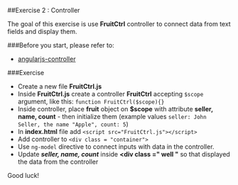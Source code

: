 ##Exercise 2 : Controller

The goal of this exercise is use **FruitCtrl** controller to connect data from text fields and display them.

###Before you start, please refer to:
* [angularjs-controller](https://egghead.io/lessons/angularjs-controllers)

###Exercise

* Create a new file **FruitCtrl.js**
* Inside **FruitCtrl.js** create a controller **FruitCtrl** accepting ```$scope```  argument, like this: ```function FruitCtrl($scope){}```
* Inside controller, place **fruit** object on **$scope** with attribute **seller, name, count** - then initialize them (example values ``` seller: John Seller, the name "Apple", count: 5 ```)
* In **index.html** file add ```<script src="FruitCtrl.js"></script>```
* Add  controller to ```<div class = "container">``` 
* Use ```ng-model``` directive to connect inputs with data in the controller.
* Update ***seller, name, count***  inside **<div class =" well "** so that displayed the data from the controller

Good luck!
